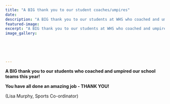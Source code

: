 ```yaml
---
title: "A BIG thank you to our student coaches/umpires"
date: 
description: "A BIG thank you to our students at WHS who coached and umpired our school teams this year."
featured-image: 
excerpt: "A BIG thank you to our students at WHS who coached and umpired our school teams this year."
image_gallery:
	
	
	
	
	
---
```


<p><strong>A BIG thank you to our students who coached and umpired our school teams this year!</strong></p>
<p><strong>You have all done an amazing job - THANK YOU!&nbsp;</strong></p>
<p><span>(Lisa Murphy, Sports Co-ordinator)</span></p>

